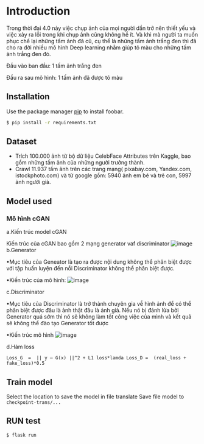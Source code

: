 # Introduction

Trong thời đại 4.0 này việc chụp ảnh của mọi người dần trở nên thiết yếu và việc xảy ra lỗi trong khi chụp ảnh cũng không hề ít. Và khi mà người ta muốn phục chế lại những tấm ảnh đã cũ, cụ thể là những tấm ảnh trắng đen thì đã cho ra đời nhiều mô hình Deep learning nhằm giúp tô màu cho những tấm ảnh trắng đen đó. 

Đầu vào ban đầu: 1 tấm ảnh trắng đen

Đầu ra sau mô hình: 1 tấm ảnh đã được tô màu


## Installation

Use the package manager [pip](https://pip.pypa.io/en/stable/) to install foobar.
```bash
$ pip install -r requirements.txt
```
## Dataset
+ Trích 100.000 ảnh từ bộ dữ liệu CelebFace Attributes trên Kaggle, bao gồm những tấm ảnh của những người trưởng thành.
+ Crawl 11.937 tấm ảnh trên các trang mạng( pixabay.com, Yandex.com, istockphoto.com) và từ google gồm: 5940 ảnh em bé và trẻ con, 5997 ảnh người già.

## Model used
### Mô hình cGAN
a.Kiến trúc model cGAN

Kiến trúc của cGAN bao gồm 2 mạng generator vaf discriminator
 ![image](https://user-images.githubusercontent.com/53816838/145516731-c5c1a73c-ea46-4467-b495-dfd9fabf6e12.png)
b.Generator

•Mục tiêu của Geneator là tạo ra được nội dung không thể phân biệt được với tập huấn luyện đến nỗi Discriminator không thể phân biệt được.

•Kiến trúc của mô hình:
![image](https://user-images.githubusercontent.com/53816838/145516745-ea004c01-87d7-4755-a9b0-fe00c2892e28.png)
	 
c.Discriminator

•Mục tiêu của Discriminator là trở thành chuyên gia về hình ảnh để có thể phân biệt được đâu là ảnh thật đâu là ảnh giả. Nếu nó bị đánh lừa bởi Generator quá sớm thì nó sẽ không làm tốt công việc của mình và kết quả sẽ không thể đào tạo Generator tốt được

•Kiến trúc mô hình
 ![image](https://user-images.githubusercontent.com/53816838/145516807-f9212524-1d09-417f-bc35-8c3a5065924a.png)

d.Hàm loss

``
Loss_G  =  || y – G(x) ||^2 + L1 loss*lamda
Loss_D =  (real_loss + fake_loss)*0.5
``

## Train model

Select the location to save the model in file translate 
Save file model to ``checkpoint-trans/...``

## RUN test
```bash
$ flask run 
```

